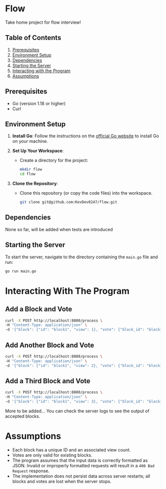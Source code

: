 # Flow

Take home project for flow interview!

## Table of Contents

1. [Prerequisites](#prerequisites)
2. [Environment Setup](#environment-setup)
3. [Dependencies](#dependencies)
4. [Starting the Server](#starting-the-server)
5. [Interacting with the Program](#interacting-with-the-program)
6. [Assumptions](#assumptions)

## Prerequisites

- Go (version 1.18 or higher)
- Curl

## Environment Setup

1. **Install Go**: Follow the instructions on the [official Go website](https://golang.org/doc/install) to install Go on your machine.
2. **Set Up Your Workspace**:
   - Create a directory for the project:
     ```bash
     mkdir flow
     cd flow
     ```

3. **Clone the Repository**:
   - Clone this repository (or copy the code files) into the workspace.
     ```bash
     git clone git@github.com:KevDev0247/flow.git
     ```

## Dependencies

None so far, will be added when tests are introduced

## Starting the Server

To start the server, navigate to the directory containing the `main.go` file and run:

```bash
go run main.go
```

# Interacting With The Program
## Add a Block and Vote
```bash
curl -X POST http://localhost:8080/process \
-H "Content-Type: application/json" \
-d '{"block": {"id": "block1", "view": 1}, "vote": {"block_id": "block1"}}'
```

## Add Another Block and Vote
```bash
curl -X POST http://localhost:8080/process \
-H "Content-Type: application/json" \
-d '{"block": {"id": "block1", "view": 2}, "vote": {"block_id": "block1"}}'
```

## Add a Third Block and Vote
```bash
curl -X POST http://localhost:8080/process \
-H "Content-Type: application/json" \
-d '{"block": {"id": "block1", "view": 3}, "vote": {"block_id": "block1"}}'
```
More to be added...
You can check the server logs to see the output of accepted blocks.

# Assumptions
- Each block has a unique ID and an associated view count.
- Votes are only valid for existing blocks.
- The program assumes that the input data is correctly formatted as JSON. Invalid or improperly formatted requests will result in a `400 Bad Request` response.
- The implementation does not persist data across server restarts; all blocks and votes are lost when the server stops.

